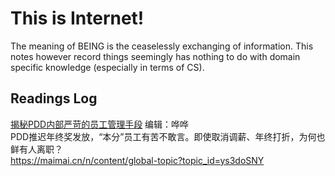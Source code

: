 # This is Internet!



The meaning of BEING is the ceaselessly exchanging of information.
This notes however record things seemingly has nothing to do with domain specific knowledge (especially in terms of CS).



## Readings Log
[揭秘PDD内部严苛的员工管理手段](https://bbs.saraba1st.com/2b/thread-2129654-1-1.html)
编辑：哗哗  
PDD推迟年终奖发放，“本分”员工有苦不敢言。即使取消调薪、年终打折，为何也鲜有人离职？  
https://maimai.cn/n/content/global-topic?topic_id=ys3doSNY


